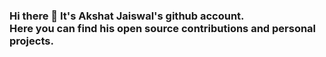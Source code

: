 ### Hi there 👋 It's Akshat Jaiswal's github account.<br>Here you can find his open source contributions and personal projects.



